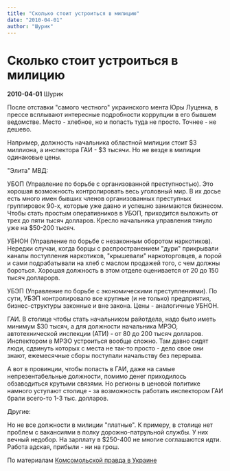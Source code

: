 ```yaml
---
title: "Сколько стоит устроиться в милицию"
date: "2010-04-01"
author: "Шурик"
---
```


# Сколько стоит устроиться в милицию

**2010-04-01** Шурик

После отставки "самого честного" украинского мента Юры Луценка, в прессе всплывают интересные подробности коррупции в его бывшем ведомстве. Место - хлебное, но и попасть туда не просто. Точнее - не дешево.

Например, должность начальника областной милиции стоит $3 миллиона, а инспектора ГАИ - $3 тысячи. Но не везде в милиции одинаковые цены.

"Элита" МВД:

УБОП (Управление по борьбе с организованной преступностью). Это хорошая возможность контролировать весь уголовный мир. В их досье есть много имен бывших членов организованных преступных группировок 90-х, которые уже давно и успешно занимаются бизнесом. Чтобы стать простым оперативников в УБОП, приходится выложить от трех до пяти тысяч долларов. Кресло начальника управления тянуло уже на $50-200 тысяч.

УБНОН (Управление по борьбе с незаконным оборотом наркотиков). Нередки случаи, когда борцы с распространением "дури" прикрывали каналы поступления наркотиков, "крышевали" наркоторговцев, а порой и сами подрабатывали на хлеб с маслом продажей того, с чем должны бороться. Хорошая должность в этом отделе оценивается от 20 до 150 тысяч долларорв.

УБЭП (Управление по борьбе с экономическими преступлениями). По сути, УБЭП контролировало все крупные (и не только) предприятия, бизнес-структуры законные и вне закона. Цены - аналогичные УБНОН.

ГАИ. В столице чтобы стать начальником райотдела, надо было иметь минимум $30 тысяч, а для должности начальника МРЭО, автотехнической инспекции (АТИ) - от 80 до 200 тысяч долларов. Инспектором в МРЭО устроиться вообще сложно. Там давно сидят люди, сдвинуть которых с места не так-то просто - дело свое они знают, ежемесячные сборы поступали начальству без перерыва.

А вот в провинции, чтобы попасть в ГАИ, даже на самые непрезентабельные должности, помимо денег приходилось обзаводиться крутыми связями. Но регионы в ценовой политике намного уступают столице - за возможность работать инспектором ГАИ брали всего-то 1-3 тыс. долларов.

Другие:

Но не все должности в милиции "платные". К примеру, в столице нет проблем с вакансиями в полку дорожно-патрульной службы. У них вечный недобор. На зарплату в $250-400 не многие соглашаются идти. Работа адская, прибыли - ни на грош.

По материалам [Комсомольской правда в Украине](http://www.kp.ua/daily/310310/221764/)